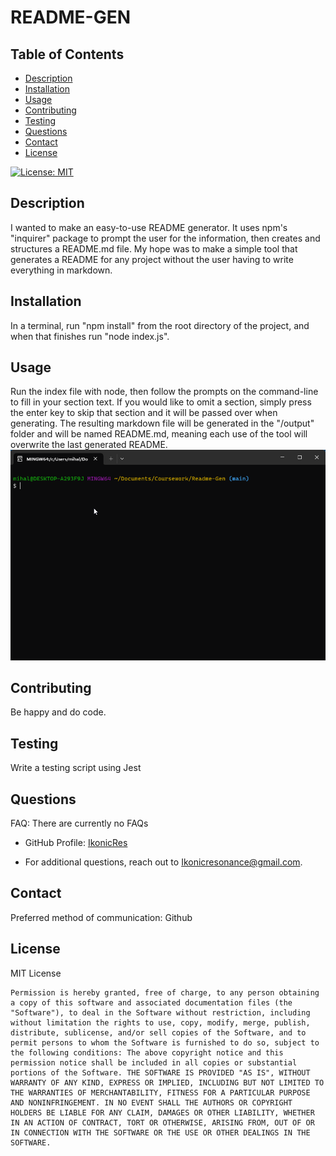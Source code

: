 # README-GEN

## Table of Contents
 - [Description](#description)
 - [Installation](#installation)
 - [Usage](#usage)
 - [Contributing](#contributing)
 - [Testing](#testing)
 - [Questions](#questions)
 - [Contact](#contact)
 - [License](#license)


[![License: MIT](https://img.shields.io/badge/License-MIT-yellow.svg)](https://opensource.org/licenses/MIT)

## Description
I wanted to make an easy-to-use README generator. It uses npm's "inquirer" package to prompt the user for the information, then creates and structures a README.md file. My hope was to make a simple tool that generates a README for any project without the user having to write everything in markdown.

## Installation
In a terminal, run "npm install" from the root directory of the project, and when that finishes run "node index.js".

## Usage
Run the index file with node, then follow the prompts on the command-line to fill in your section text. If you would like to omit a section, simply press the enter key to skip that section and it will be passed over when generating. The resulting markdown file will be generated in the "/output" folder and will be named README.md, meaning each use of the tool will overwrite the last generated README. 
![Tutorial GIF](./assets/images/preview.gif)
## Contributing
Be happy and do code.

## Testing
Write a testing script using Jest


## Questions

FAQ:
There are currently no FAQs


- GitHub Profile: [IkonicRes](https://github.com/IkonicRes)

- For additional questions, reach out to Ikonicresonance@gmail.com.

## Contact

Preferred method of communication: Github



## License

MIT License

    Permission is hereby granted, free of charge, to any person obtaining a copy of this software and associated documentation files (the "Software"), to deal in the Software without restriction, including without limitation the rights to use, copy, modify, merge, publish, distribute, sublicense, and/or sell copies of the Software, and to permit persons to whom the Software is furnished to do so, subject to the following conditions: The above copyright notice and this permission notice shall be included in all copies or substantial portions of the Software. THE SOFTWARE IS PROVIDED "AS IS", WITHOUT WARRANTY OF ANY KIND, EXPRESS OR IMPLIED, INCLUDING BUT NOT LIMITED TO THE WARRANTIES OF MERCHANTABILITY, FITNESS FOR A PARTICULAR PURPOSE AND NONINFRINGEMENT. IN NO EVENT SHALL THE AUTHORS OR COPYRIGHT HOLDERS BE LIABLE FOR ANY CLAIM, DAMAGES OR OTHER LIABILITY, WHETHER IN AN ACTION OF CONTRACT, TORT OR OTHERWISE, ARISING FROM, OUT OF OR IN CONNECTION WITH THE SOFTWARE OR THE USE OR OTHER DEALINGS IN THE SOFTWARE.

